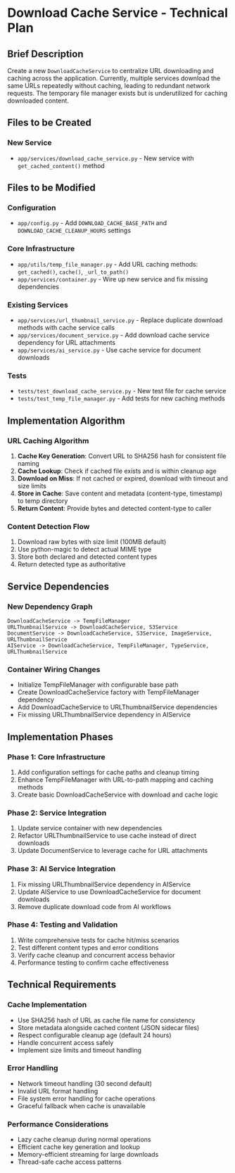 # Download Cache Service - Technical Plan

## Brief Description
Create a new `DownloadCacheService` to centralize URL downloading and caching across the application. Currently, multiple services download the same URLs repeatedly without caching, leading to redundant network requests. The temporary file manager exists but is underutilized for caching downloaded content.

## Files to be Created

### New Service
- `app/services/download_cache_service.py` - New service with `get_cached_content()` method

## Files to be Modified

### Configuration
- `app/config.py` - Add `DOWNLOAD_CACHE_BASE_PATH` and `DOWNLOAD_CACHE_CLEANUP_HOURS` settings

### Core Infrastructure  
- `app/utils/temp_file_manager.py` - Add URL caching methods: `get_cached()`, `cache()`, `_url_to_path()`
- `app/services/container.py` - Wire up new service and fix missing dependencies

### Existing Services
- `app/services/url_thumbnail_service.py` - Replace duplicate download methods with cache service calls
- `app/services/document_service.py` - Add download cache service dependency for URL attachments  
- `app/services/ai_service.py` - Use cache service for document downloads

### Tests
- `tests/test_download_cache_service.py` - New test file for cache service
- `tests/test_temp_file_manager.py` - Add tests for new caching methods

## Implementation Algorithm

### URL Caching Algorithm
1. **Cache Key Generation**: Convert URL to SHA256 hash for consistent file naming
2. **Cache Lookup**: Check if cached file exists and is within cleanup age
3. **Download on Miss**: If not cached or expired, download with timeout and size limits
4. **Store in Cache**: Save content and metadata (content-type, timestamp) to temp directory
5. **Return Content**: Provide bytes and detected content-type to caller

### Content Detection Flow
1. Download raw bytes with size limit (100MB default)
2. Use python-magic to detect actual MIME type
3. Store both declared and detected content types
4. Return detected type as authoritative

## Service Dependencies

### New Dependency Graph
```
DownloadCacheService -> TempFileManager
URLThumbnailService -> DownloadCacheService, S3Service  
DocumentService -> DownloadCacheService, S3Service, ImageService, URLThumbnailService
AIService -> DownloadCacheService, TempFileManager, TypeService, URLThumbnailService
```

### Container Wiring Changes
- Initialize TempFileManager with configurable base path
- Create DownloadCacheService factory with TempFileManager dependency
- Add DownloadCacheService to URLThumbnailService dependencies
- Fix missing URLThumbnailService dependency in AIService

## Implementation Phases

### Phase 1: Core Infrastructure
1. Add configuration settings for cache paths and cleanup timing
2. Enhance TempFileManager with URL-to-path mapping and caching methods
3. Create basic DownloadCacheService with download and cache logic

### Phase 2: Service Integration  
1. Update service container with new dependencies
2. Refactor URLThumbnailService to use cache instead of direct downloads
3. Update DocumentService to leverage cache for URL attachments

### Phase 3: AI Service Integration
1. Fix missing URLThumbnailService dependency in AIService
2. Update AIService to use DownloadCacheService for document downloads
3. Remove duplicate download code from AI workflows

### Phase 4: Testing and Validation
1. Write comprehensive tests for cache hit/miss scenarios
2. Test different content types and error conditions
3. Verify cache cleanup and concurrent access behavior
4. Performance testing to confirm cache effectiveness

## Technical Requirements

### Cache Implementation
- Use SHA256 hash of URL as cache file name for consistency
- Store metadata alongside cached content (JSON sidecar files)
- Respect configurable cleanup age (default 24 hours)
- Handle concurrent access safely
- Implement size limits and timeout handling

### Error Handling
- Network timeout handling (30 second default)
- Invalid URL format handling
- File system error handling for cache operations
- Graceful fallback when cache is unavailable

### Performance Considerations
- Lazy cache cleanup during normal operations
- Efficient cache key generation and lookup
- Memory-efficient streaming for large downloads
- Thread-safe cache access patterns